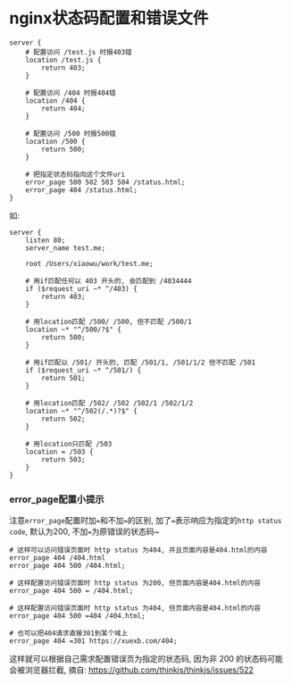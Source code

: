 # nginx状态码配置和错误文件

```nginx
server {
    # 配置访问 /test.js 时报403错
    location /test.js {
        return 403;
    }

    # 配置访问 /404 时报404错
    location /404 {
        return 404;
    }

    # 配置访问 /500 时报500错
    location /500 {
        return 500;
    }

    # 把指定状态码指向这个文件uri
    error_page 500 502 503 504 /status.html;
    error_page 404 /status.html;
}
```

如:

```nginx
server {
    listen 80;
    server_name test.me;

    root /Users/xiaowu/work/test.me;

    # 用if匹配任何以 403 开头的, 会匹配到 /4034444
    if ($request_uri ~* ^/403) {
        return 403;
    }

    # 用location匹配 /500/ /500, 但不匹配 /500/1
    location ~* "^/500/?$" {
        return 500;
    }

    # 用if匹配以 /501/ 开头的, 匹配 /501/1, /501/1/2 但不匹配 /501
    if ($request_uri ~* ^/501/) {
        return 501;
    }

    # 用location匹配 /502/ /502 /502/1 /502/1/2
    location ~* "^/502(/.*)?$" {
        return 502;
    }

    # 用location只匹配 /503
    location = /503 {
        return 503;
    }
}
```

### error_page配置小提示

注意`error_page`配置时加`=`和不加`=`的区别, 加了`=`表示响应为指定的`http status code`, 默认为200, 不加`=`为原错误的状态码~

```nginx
# 这样可以访问错误页面时 http status 为404, 并且页面内容是404.html的内容
error_page 404 /404.html
error_page 404 500 /404.html;

# 这样配置访问错误页面时 http status 为200, 但页面内容是404.html的内容
error_page 404 500 = /404.html;

# 这样配置访问错误页面时 http status 为404, 但页面内容是404.html的内容
error_page 404 500 =404 /404.html;

# 也可以把404请求直接301到某个域上
error_page 404 =301 https://xuexb.com/404;
```

这样就可以根据自己需求配置错误页为指定的状态码, 因为非 200 的状态码可能会被浏览器拦截, 摘自: https://github.com/thinkjs/thinkjs/issues/522
